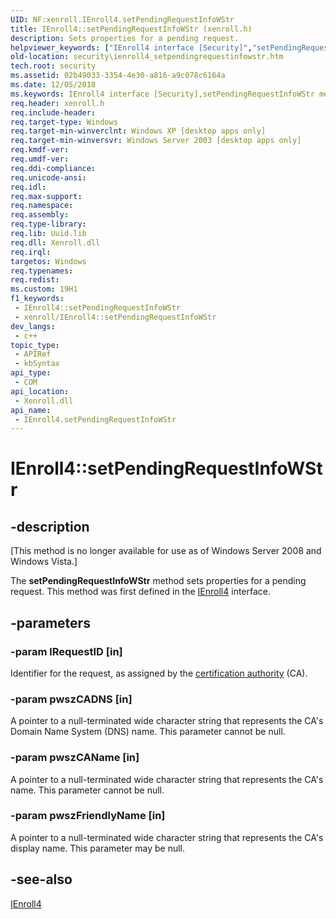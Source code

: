 ```yaml
---
UID: NF:xenroll.IEnroll4.setPendingRequestInfoWStr
title: IEnroll4::setPendingRequestInfoWStr (xenroll.h)
description: Sets properties for a pending request.
helpviewer_keywords: ["IEnroll4 interface [Security]","setPendingRequestInfoWStr method","IEnroll4.setPendingRequestInfoWStr","IEnroll4::setPendingRequestInfoWStr","security.ienroll4_setpendingrequestinfowstr","setPendingRequestInfoWStr","setPendingRequestInfoWStr method [Security]","setPendingRequestInfoWStr method [Security]","IEnroll4 interface","xenroll/IEnroll4::setPendingRequestInfoWStr"]
old-location: security\ienroll4_setpendingrequestinfowstr.htm
tech.root: security
ms.assetid: 02b49033-3354-4e30-a816-a9c078c6164a
ms.date: 12/05/2018
ms.keywords: IEnroll4 interface [Security],setPendingRequestInfoWStr method, IEnroll4.setPendingRequestInfoWStr, IEnroll4::setPendingRequestInfoWStr, security.ienroll4_setpendingrequestinfowstr, setPendingRequestInfoWStr, setPendingRequestInfoWStr method [Security], setPendingRequestInfoWStr method [Security],IEnroll4 interface, xenroll/IEnroll4::setPendingRequestInfoWStr
req.header: xenroll.h
req.include-header: 
req.target-type: Windows
req.target-min-winverclnt: Windows XP [desktop apps only]
req.target-min-winversvr: Windows Server 2003 [desktop apps only]
req.kmdf-ver: 
req.umdf-ver: 
req.ddi-compliance: 
req.unicode-ansi: 
req.idl: 
req.max-support: 
req.namespace: 
req.assembly: 
req.type-library: 
req.lib: Uuid.lib
req.dll: Xenroll.dll
req.irql: 
targetos: Windows
req.typenames: 
req.redist: 
ms.custom: 19H1
f1_keywords:
 - IEnroll4::setPendingRequestInfoWStr
 - xenroll/IEnroll4::setPendingRequestInfoWStr
dev_langs:
 - c++
topic_type:
 - APIRef
 - kbSyntax
api_type:
 - COM
api_location:
 - Xenroll.dll
api_name:
 - IEnroll4.setPendingRequestInfoWStr
---
```


# IEnroll4::setPendingRequestInfoWStr


## -description

<p class="CCE_Message">[This method is no longer available for use as of Windows Server 2008 and Windows Vista.]

The <b>setPendingRequestInfoWStr</b> method sets properties for a pending request. This method was first defined in the <a href="https://docs.microsoft.com/windows/desktop/api/xenroll/nn-xenroll-ienroll4">IEnroll4</a> interface.

## -parameters

### -param lRequestID [in]

Identifier for the request, as assigned by the <a href="https://docs.microsoft.com/windows/desktop/SecGloss/c-gly">certification authority</a> (CA).

### -param pwszCADNS [in]

A pointer to a null-terminated wide character string that represents the CA's Domain Name System (DNS) name. This parameter cannot be null.

### -param pwszCAName [in]

A pointer to a null-terminated wide character string that represents the CA's name. This parameter cannot be null.

### -param pwszFriendlyName [in]

A pointer to a null-terminated wide character string that represents the CA's display name. This parameter may be null.

## -see-also

<a href="https://docs.microsoft.com/windows/desktop/api/xenroll/nn-xenroll-ienroll4">IEnroll4</a>

